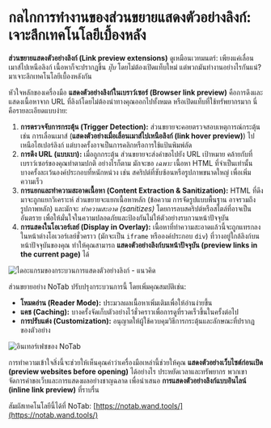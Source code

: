 # กลไกการทำงานของส่วนขยายแสดงตัวอย่างลิงก์: เจาะลึกเทคโนโลยีเบื้องหลัง

**ส่วนขยายแสดงตัวอย่างลิงก์ (Link preview extensions)** ดูเหมือนเวทมนตร์: เพียงแค่เลื่อนเมาส์ไปเหนือลิงก์ เนื้อหาก็จะปรากฏขึ้น *ปุ๊บ* โดยไม่ต้องเปิดแท็บใหม่ แต่พวกมันทำงานอย่างไรกันแน่? มาเจาะลึกเทคโนโลยีเบื้องหลังกัน

หัวใจหลักของเครื่องมือ **แสดงตัวอย่างลิงก์ในเบราว์เซอร์ (Browser link preview)** คือการดึงและแสดงเนื้อหาจาก URL ที่ลิงก์โดยไม่ต้องนำทางคุณออกไปทั้งหมด หรือเปิดแท็บที่ใช้ทรัพยากรมาก นี่คือรายละเอียดแบบง่าย:

1.  **การตรวจจับการกระตุ้น (Trigger Detection):** ส่วนขยายจะคอยตรวจสอบเหตุการณ์กระตุ้น เช่น การเลื่อนเมาส์ (**แสดงตัวอย่างเมื่อเลื่อนเมาส์ไปเหนือลิงก์ (link hover preview)**) ไปเหนือไฮเปอร์ลิงก์ แต่บางครั้งอาจเป็นการคลิกหรือการใช้แป้นพิมพ์ลัด
2.  **การดึง URL (แบบเบา):** เมื่อถูกกระตุ้น ส่วนขยายจะส่งคำขอไปยัง URL เป้าหมาย คล้ายกับที่เบราว์เซอร์ของคุณทำตามปกติ อย่างไรก็ตาม มักจะขอ *เฉพาะ* เนื้อหา HTML ที่จำเป็นเท่านั้น บางครั้งละเว้นองค์ประกอบที่หนักหน่วง เช่น สคริปต์ที่ซับซ้อนหรือรูปภาพขนาดใหญ่ เพื่อเพิ่มความเร็ว
3.  **การแยกและทำความสะอาดเนื้อหา (Content Extraction & Sanitization):** HTML ที่ดึงมาจะถูกแยกวิเคราะห์ ส่วนขยายจะแยกเนื้อหาหลัก (ข้อความ การจัดรูปแบบพื้นฐาน อาจรวมถึงรูปภาพหลัก) และมักจะ *ทำความสะอาด (sanitizes)* โดยการลบสคริปต์หรือสไตล์ที่อาจเป็นอันตราย เพื่อให้มั่นใจในความปลอดภัยและป้องกันไม่ให้ตัวอย่างรบกวนหน้าปัจจุบัน
4.  **การแสดงในโอเวอร์เลย์ (Display in Overlay):** เนื้อหาที่ทำความสะอาดแล้วนี้จะถูกแทรกลงในหน้าต่างโอเวอร์เลย์ชั่วคราว (มักจะเป็น `iframe` หรือองค์ประกอบ `div`) ที่วางอยู่ใกล้ลิงก์บนหน้าปัจจุบันของคุณ ทำให้คุณสามารถ **แสดงตัวอย่างลิงก์บนหน้าปัจจุบัน (preview links in the current page)** ได้

![ไดอะแกรมของกระบวนการแสดงตัวอย่างลิงก์ - แนวคิด](images/notab1.png) <!-- Conceptual image -->

ส่วนขยายอย่าง NoTab ปรับปรุงกระบวนการนี้ โดยเพิ่มคุณสมบัติเช่น:
*   **โหมดอ่าน (Reader Mode):** ประมวลผลเนื้อหาเพิ่มเติมเพื่อให้อ่านง่ายขึ้น
*   **แคช (Caching):** บางครั้งจัดเก็บตัวอย่างไว้ชั่วคราวเพื่อการดูที่รวดเร็วขึ้นในครั้งต่อไป
*   **การปรับแต่ง (Customization):** อนุญาตให้ผู้ใช้ควบคุมวิธีการกระตุ้นและลักษณะที่ปรากฏของตัวอย่าง

![อินเทอร์เฟซของ NoTab](images/notab2.png)

การทำความเข้าใจสิ่งนี้จะช่วยให้เห็นคุณค่าว่าเครื่องมือเหล่านี้ช่วยให้คุณ **แสดงตัวอย่างเว็บไซต์ก่อนเปิด (preview websites before opening)** ได้อย่างไร ประหยัดเวลาและทรัพยากร พวกเขาจัดการคำขอเว็บและการแสดงผลอย่างชาญฉลาด เพื่อนำเสนอ **การแสดงตัวอย่างลิงก์แบบอินไลน์ (inline link preview)** ที่ราบรื่น

สัมผัสเทคโนโลยีนี้ได้ที่ NoTab: [https://notab.wand.tools/](https://notab.wand.tools/)
